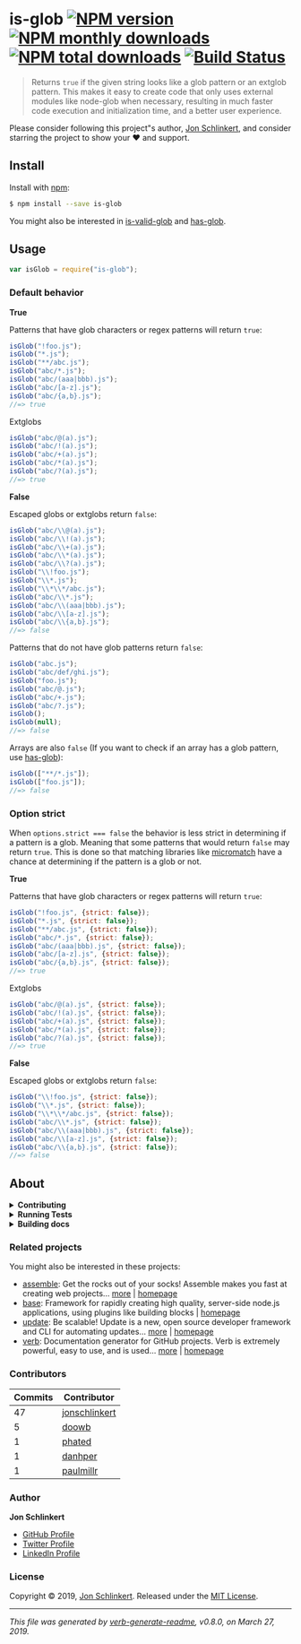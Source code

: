 # is-glob [![NPM version](https://img.shields.io/npm/v/is-glob.svg?style=flat)](https://www.npmjs.com/package/is-glob) [![NPM monthly downloads](https://img.shields.io/npm/dm/is-glob.svg?style=flat)](https://npmjs.org/package/is-glob) [![NPM total downloads](https://img.shields.io/npm/dt/is-glob.svg?style=flat)](https://npmjs.org/package/is-glob) [![Build Status](https://img.shields.io/github/workflow/status/micromatch/is-glob/dev)](https://github.com/micromatch/is-glob/actions)

> Returns `true` if the given string looks like a glob pattern or an extglob pattern. This makes it easy to create code that only uses external modules like node-glob when necessary, resulting in much faster code execution and initialization time, and a better user experience.

Please consider following this project"s author, [Jon Schlinkert](https://github.com/jonschlinkert), and consider starring the project to show your :heart: and support.

## Install

Install with [npm](https://www.npmjs.com/):

```sh
$ npm install --save is-glob
```

You might also be interested in [is-valid-glob](https://github.com/jonschlinkert/is-valid-glob) and [has-glob](https://github.com/jonschlinkert/has-glob).

## Usage

```js
var isGlob = require("is-glob");
```

### Default behavior

**True**

Patterns that have glob characters or regex patterns will return `true`:

```js
isGlob("!foo.js");
isGlob("*.js");
isGlob("**/abc.js");
isGlob("abc/*.js");
isGlob("abc/(aaa|bbb).js");
isGlob("abc/[a-z].js");
isGlob("abc/{a,b}.js");
//=> true
```

Extglobs

```js
isGlob("abc/@(a).js");
isGlob("abc/!(a).js");
isGlob("abc/+(a).js");
isGlob("abc/*(a).js");
isGlob("abc/?(a).js");
//=> true
```

**False**

Escaped globs or extglobs return `false`:

```js
isGlob("abc/\\@(a).js");
isGlob("abc/\\!(a).js");
isGlob("abc/\\+(a).js");
isGlob("abc/\\*(a).js");
isGlob("abc/\\?(a).js");
isGlob("\\!foo.js");
isGlob("\\*.js");
isGlob("\\*\\*/abc.js");
isGlob("abc/\\*.js");
isGlob("abc/\\(aaa|bbb).js");
isGlob("abc/\\[a-z].js");
isGlob("abc/\\{a,b}.js");
//=> false
```

Patterns that do not have glob patterns return `false`:

```js
isGlob("abc.js");
isGlob("abc/def/ghi.js");
isGlob("foo.js");
isGlob("abc/@.js");
isGlob("abc/+.js");
isGlob("abc/?.js");
isGlob();
isGlob(null);
//=> false
```

Arrays are also `false` (If you want to check if an array has a glob pattern, use [has-glob](https://github.com/jonschlinkert/has-glob)):

```js
isGlob(["**/*.js"]);
isGlob(["foo.js"]);
//=> false
```

### Option strict

When `options.strict === false` the behavior is less strict in determining if a pattern is a glob. Meaning that
some patterns that would return `false` may return `true`. This is done so that matching libraries like [micromatch](https://github.com/micromatch/micromatch) have a chance at determining if the pattern is a glob or not.

**True**

Patterns that have glob characters or regex patterns will return `true`:

```js
isGlob("!foo.js", {strict: false});
isGlob("*.js", {strict: false});
isGlob("**/abc.js", {strict: false});
isGlob("abc/*.js", {strict: false});
isGlob("abc/(aaa|bbb).js", {strict: false});
isGlob("abc/[a-z].js", {strict: false});
isGlob("abc/{a,b}.js", {strict: false});
//=> true
```

Extglobs

```js
isGlob("abc/@(a).js", {strict: false});
isGlob("abc/!(a).js", {strict: false});
isGlob("abc/+(a).js", {strict: false});
isGlob("abc/*(a).js", {strict: false});
isGlob("abc/?(a).js", {strict: false});
//=> true
```

**False**

Escaped globs or extglobs return `false`:

```js
isGlob("\\!foo.js", {strict: false});
isGlob("\\*.js", {strict: false});
isGlob("\\*\\*/abc.js", {strict: false});
isGlob("abc/\\*.js", {strict: false});
isGlob("abc/\\(aaa|bbb).js", {strict: false});
isGlob("abc/\\[a-z].js", {strict: false});
isGlob("abc/\\{a,b}.js", {strict: false});
//=> false
```

## About

<details>
<summary><strong>Contributing</strong></summary>

Pull requests and stars are always welcome. For bugs and feature requests, [please create an issue](../../issues/new).

</details>

<details>
<summary><strong>Running Tests</strong></summary>

Running and reviewing unit tests is a great way to get familiarized with a library and its API. You can install dependencies and run tests with the following command:

```sh
$ npm install && npm test
```

</details>

<details>
<summary><strong>Building docs</strong></summary>

_(This project"s readme.md is generated by [verb](https://github.com/verbose/verb-generate-readme), please don"t edit the readme directly. Any changes to the readme must be made in the [.verb.md](.verb.md) readme template.)_

To generate the readme, run the following command:

```sh
$ npm install -g verbose/verb#dev verb-generate-readme && verb
```

</details>

### Related projects

You might also be interested in these projects:

* [assemble](https://www.npmjs.com/package/assemble): Get the rocks out of your socks! Assemble makes you fast at creating web projects… [more](https://github.com/assemble/assemble) | [homepage](https://github.com/assemble/assemble "Get the rocks out of your socks! Assemble makes you fast at creating web projects. Assemble is used by thousands of projects for rapid prototyping, creating themes, scaffolds, boilerplates, e-books, UI components, API documentation, blogs, building websit")
* [base](https://www.npmjs.com/package/base): Framework for rapidly creating high quality, server-side node.js applications, using plugins like building blocks | [homepage](https://github.com/node-base/base "Framework for rapidly creating high quality, server-side node.js applications, using plugins like building blocks")
* [update](https://www.npmjs.com/package/update): Be scalable! Update is a new, open source developer framework and CLI for automating updates… [more](https://github.com/update/update) | [homepage](https://github.com/update/update "Be scalable! Update is a new, open source developer framework and CLI for automating updates of any kind in code projects.")
* [verb](https://www.npmjs.com/package/verb): Documentation generator for GitHub projects. Verb is extremely powerful, easy to use, and is used… [more](https://github.com/verbose/verb) | [homepage](https://github.com/verbose/verb "Documentation generator for GitHub projects. Verb is extremely powerful, easy to use, and is used on hundreds of projects of all sizes to generate everything from API docs to readmes.")

### Contributors

| **Commits** | **Contributor** |  
| --- | --- |  
| 47 | [jonschlinkert](https://github.com/jonschlinkert) |  
| 5  | [doowb](https://github.com/doowb) |  
| 1  | [phated](https://github.com/phated) |  
| 1  | [danhper](https://github.com/danhper) |  
| 1  | [paulmillr](https://github.com/paulmillr) |  

### Author

**Jon Schlinkert**

* [GitHub Profile](https://github.com/jonschlinkert)
* [Twitter Profile](https://twitter.com/jonschlinkert)
* [LinkedIn Profile](https://linkedin.com/in/jonschlinkert)

### License

Copyright © 2019, [Jon Schlinkert](https://github.com/jonschlinkert).
Released under the [MIT License](LICENSE).

***

_This file was generated by [verb-generate-readme](https://github.com/verbose/verb-generate-readme), v0.8.0, on March 27, 2019._